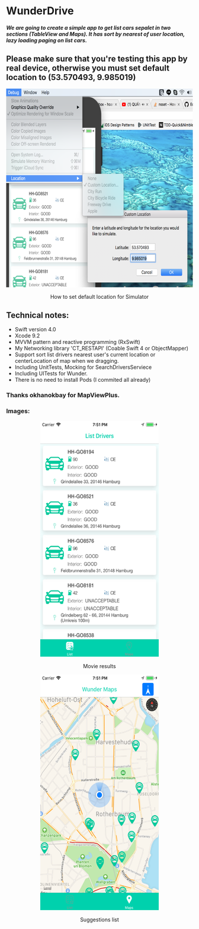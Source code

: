 # WunderDrive 

##### We are going to create a simple app to get list cars sepalet in two sections (TableView and Maps). It has sort by nearest of user location, lazy loading paging on list cars.

## Please make sure that you're testing this app by real device, otherwise you must set default location to (53.570493, 9.985019)
<p align="center">
  <img width="520" height="536" src="images/Howto.png"/>
</p>
<p align="center"> How to set default location for Simulator </p>

## Technical notes: 
 - Swift version 4.0
 - Xcode 9.2
 - MVVM pattern and reactive programming (RxSwift) 
 - My Networking library 'CT_RESTAPI' (Coable Swift 4 or ObjectMapper)
 - Support sort list drivers nearest user's current location or centerLocation of map when we dragging.
 - Including UnitTests, Mocking for SearchDriversServiece
 - Including UITests for Wunder.
 - There is no need to install Pods (I commited all already)

### Thanks okhanokbay for MapViewPlus.

### Images:

<p align="center">
  <img width="320" height="636" src="images/Section1.png"/>
</p>
<p align="center"> Movie results </p>

<p align="center">
  <img width="320" height="636" src="images/Section2.png"/>
</p>
<p align="center"> Suggestions list </p>
 
